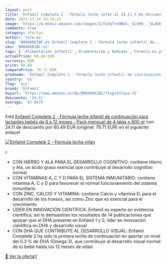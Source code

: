 ```yaml
---
layout: post
title: 'Enfamil Complete 2 - Fórmula leche infan al 24.11 % de descuento'
date: 2021-11-24 15:14:13
image: 'https://m.media-amazon.com/images/I/51dqT+o9BUS._SL500_._SL400_.jpg'
comments: true
category: ofertas
author: 'tole.es'
slug: 'B0846K6JBC-es Enfamil Complete 2 - Fórmula leche infantil de...'
sku: 'B0846K6JBC-es'
tags: [ 'Alimentación infantil','Alimentación y bebidas','Fórmula en polvo para bebés','Fórmula para bebés y niños pequeños','bebés','enfamil', ]
actualPrice: 60.49 EUR
currency: EUR
price: 60.49
comparePrice: 79.71 EUR
prodname: 'Enfamil Complete 2 - Fórmula leche infantil de continuación para lactantes bebés de 6 a 12 meses - Pack mensual de 4 latas x 800 gr'
country: 'es'
flag: '🇪🇸'
brand: 'Enfamil'
buyurl: 'https://www.amazon.es/dp/B0846K6JBC/?tag=tolees-21'
descuento: '24.11'
average: '67.8475'
---
```


Está [Enfamil Complete 2 - Fórmula leche infantil de continuación para lactantes bebés de 6 a 12 meses - Pack mensual de 4 latas x 800 gr](https://www.amazon.es/dp/B0846K6JBC/?tag=tolees-21) con 24.11 de descuento por 60.49 EUR (original: 79.71 EUR) en el siguiente enlace!

[![Enfamil Complete 2 - Fórmula leche infan](https://m.media-amazon.com/images/I/51dqT+o9BUS._SL500_._SL400_.jpg)](https://www.amazon.es/dp/B0846K6JBC/?tag=tolees-21)

ℹ️:

- CON HIERRO Y ALA PARA EL DESARROLLO COGNITIVO: contiene Hierro y Ala, un ácido graso esencial que contribuye al desarrollo cognitivo normal
- CON VITAMINAS A, C Y D PARA EL SISTEMA INMUNITARIO: contiene vitamina A, C y D para favorecer el normal funcionamiento del sistema inmunitario
- CON ZINC, CALCIO Y VITAMINA: contiene Calcio y vitamina D, para el desarrollo de los huesos, así como Zinc que es esencial para el crecimiento
- LÍDER EN INNOVACIÓN CIENTÍFICA: Enfamil es experto en evidencia científica, así lo demuestran los resultados de 14 publicaciones que apoyan que el DHA presente en Enfamil 1 y 2; líder en innovación científica en DHA y desarrollo visual
- CON DHA QUE CONTRIBUYE AL DESARROLLO VISUAL: Enfamil Complete 2 ha sido la primera leche de continuación en aportar un nivel del 0.3 % de DHA (Omega 3), que contribuye al desarrollo visual normal de tu bebé hasta los 12 meses de edad

[🛒 Ver la oferta!!](https://www.amazon.es/dp/B0846K6JBC/?tag=tolees-21)

